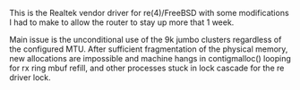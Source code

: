 This is the Realtek vendor driver for re(4)/FreeBSD with some modifications I had to make to allow the router to stay up more that 1 week.

Main issue is the unconditional use of the 9k jumbo clusters regardless of the configured MTU.  After sufficient fragmentation of the physical memory, new allocations are impossible and machine hangs in contigmalloc() looping for rx ring mbuf refill, and other processes stuck in lock cascade for the re driver lock.

